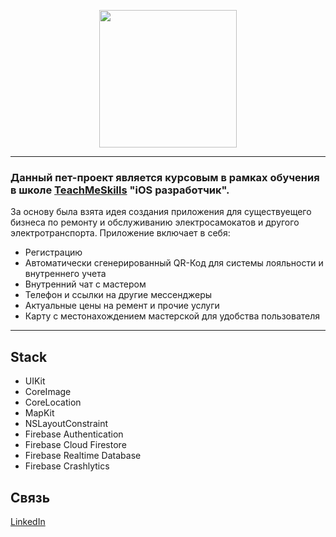 
<p align="center">
      <img src="https://github.com/catthug92/ERepair/blob/main/MediaContent/logo.png" width="220">
</p>

---
### Данный пет-проект является курсовым в рамках обучения в школе [TeachMeSkills](https://teachmeskills.by) "iOS разработчик".

За основу была взята идея создания приложения для существуещего бизнеса по ремонту и обслуживанию электросамокатов и другого электротранспорта.
Приложение включает в себя:
- Регистрацию
- Автоматически сгенерированный QR-Код для системы лояльности и внутреннего учета
- Внутренний чат с мастером
- Телефон и ссылки на другие мессенджеры
- Актуальные цены на ремент и прочие услуги
- Карту с местонахождением мастерской для удобства пользователя 
 
---


## Stack
- UIKit
- CoreImage
- CoreLocation 
- MapKit
- NSLayoutConstraint
- Firebase Authentication
- Firebase Cloud Firestore
- Firebase Realtime Database
- Firebase Crashlytics

<!-- <p align="center">
      <img src="https://github.com/catthug92/ERepair/blob/main/gif/home.gif" width="220">
</p> -->


## Связь

[LinkedIn](https://www.linkedin.com/in/artem-swift/)
